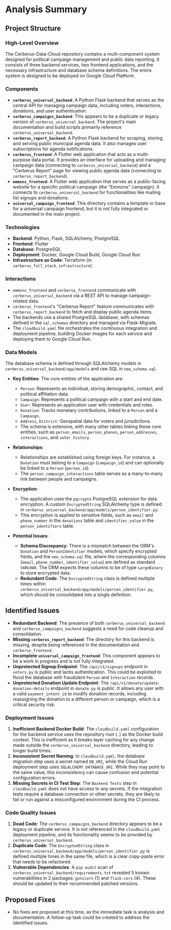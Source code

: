 # Analysis Summary

## Project Structure

### High-Level Overview
The Cerberus-Data-Cloud repository contains a multi-component system designed for political campaign management and public data reporting. It consists of three backend services, two frontend applications, and the necessary infrastructure and database schema definitions. The entire system is designed to be deployed on Google Cloud Platform.

### Components
*   **`cerberus_universal_backend`**: A Python Flask backend that serves as the central API for managing campaign data, including voters, interactions, donations, and user authentication.
*   **`cerberus_campaigns_backend`**: This appears to be a duplicate or legacy version of `cerberus_universal_backend`. The project's main documentation and build scripts primarily reference `cerberus_universal_backend`.
*   **`cerberus_report_backend`**: A Python Flask backend for scraping, storing, and serving public municipal agenda data. It also manages user subscriptions for agenda notifications.
*   **`cerberus_frontend`**: A Flutter web application that acts as a multi-purpose data portal. It provides an interface for uploading and managing campaign data (connecting to `cerberus_universal_backend`) and a "Cerberus Report" page for viewing public agenda data (connecting to `cerberus_report_backend`).
*   **`emmons_frontend`**: A Flutter web application that serves as a public-facing website for a specific political campaign (the "Emmons" campaign). It connects to `cerberus_universal_backend` for functionalities like mailing list signups and donations.
*   **`universal_campaign_frontend`**: This directory contains a template or base for a universal campaign frontend, but it is not fully integrated or documented in the main project.

### Technologies
*   **Backend**: Python, Flask, SQLAlchemy, PostgreSQL
*   **Frontend**: Flutter
*   **Database**: PostgreSQL
*   **Deployment**: Docker, Google Cloud Build, Google Cloud Run
*   **Infrastructure as Code**: Terraform (in `cerberus_full_stack_infrastructure`)

### Interactions
*   `emmons_frontend` and `cerberus_frontend` communicate with `cerberus_universal_backend` via a REST API to manage campaign-related data.
*   `cerberus_frontend`'s "Cerberus Report" feature communicates with `cerberus_report_backend` to fetch and display public agenda items.
*   The backends use a shared PostgreSQL database, with schemas defined in the `sql_schemas` directory and managed via Flask-Migrate.
*   The `cloudbuild.yaml` file orchestrates the continuous integration and deployment pipeline, building Docker images for each service and deploying them to Google Cloud Run.

### Data Models
The database schema is defined through SQLAlchemy models in `cerberus_universal_backend/app/models` and raw SQL in `new_schema.sql`.

*   **Key Entities**: The core entities of the application are:
    *   `Person`: Represents an individual, storing demographic, contact, and political affiliation data.
    *   `Campaign`: Represents a political campaign with a start and end date.
    *   `User`: Represents an application user with credentials and roles.
    *   `Donation`: Tracks monetary contributions, linked to a `Person` and a `Campaign`.
    *   `Address`, `District`: Geospatial data for voters and jurisdictions.
    *   The schema is extensive, with many other tables linking these core entities, such as `person_emails`, `person_phones`, `person_addresses`, `interactions`, and `voter_history`.

*   **Relationships**:
    *   Relationships are established using foreign keys. For instance, a `Donation` must belong to a `Campaign` (`campaign_id`) and can optionally be linked to a `Person` (`person_id`).
    *   The `person_campaign_interactions` table serves as a many-to-many link between people and campaigns.

*   **Encryption**:
    *   The application uses the `pgcrypto` PostgreSQL extension for data encryption. A custom `EncryptedString` SQLAlchemy type is defined in `cerberus_universal_backend/app/models/person_identifier.py`.
    *   This encryption is applied to sensitive fields, such as `email` and `phone_number` in the `donations` table and `identifier_value` in the `person_identifiers` table.

*   **Potential Issues**:
    *   **Schema Discrepancy**: There is a mismatch between the ORM's `Donation` and `PersonIdentifier` models, which specify encrypted fields, and the `new_schema.sql` file, where the corresponding columns (`email`, `phone_number`, `identifier_value`) are defined as standard `VARCHAR`. The ORM expects these columns to be of type `LargeBinary` to store encrypted data.
    *   **Redundant Code**: The `EncryptedString` class is defined multiple times within `cerberus_universal_backend/app/models/person_identifier.py`, which should be consolidated into a single definition.

## Identified Issues
*   **Redundant Backend**: The presence of both `cerberus_universal_backend` and `cerberus_campaigns_backend` suggests a need for code cleanup and consolidation.
*   **Missing `cerberus_report_backend`**: The directory for this backend is missing, despite being referenced in the documentation and `cerberus_frontend`.
*   **Incomplete `universal_campaign_frontend`**: This component appears to be a work in progress and is not fully integrated.
*   **Unprotected Signup Endpoint**: The `/api/v1/signups` endpoint in `voters.py` is public and lacks authentication. This could be exploited to flood the database with fraudulent `Person` and `Interaction` records.
*   **Unprotected Donation Update Endpoint**: The `/api/v1/donate/update-donation-details` endpoint in `donate.py` is public. It allows any user with a valid `payment_intent_id` to modify donation records, including reassigning the donation to a different person or campaign, which is a critical security risk.

### Deployment Issues
1.  **Inefficient Backend Docker Build**: The `cloudbuild.yaml` configuration for the backend service uses the repository root (`.`) as the Docker build context. This is inefficient as it breaks layer caching for any change made outside the `cerberus_universal_backend` directory, leading to longer build times.
2.  **Inconsistent Secret Naming**: In `cloudbuild.yaml`, the database migration step uses a secret named `DB_URI`, while the Cloud Run deployment step uses `SQLALCHEMY_DATABASE_URI`. While they may point to the same value, this inconsistency can cause confusion and potential configuration errors.
3.  **Missing Secrets in CI Test Step**: The `Backend Tests` step in `cloudbuild.yaml` does not have access to any secrets. If the integration tests require a database connection or other secrets, they are likely to fail or run against a misconfigured environment during the CI process.

### Code Quality Issues
1.  **Dead Code**: The `cerberus_campaigns_backend` directory appears to be a legacy or duplicate service. It is not referenced in the `cloudbuild.yaml` deployment pipeline, and its functionality seems to be provided by `cerberus_universal_backend`.
2.  **Duplicate Code**: The `EncryptedString` class in `cerberus_universal_backend/app/models/person_identifier.py` is defined multiple times in the same file, which is a clear copy-paste error that needs to be refactored.
3.  **Vulnerable Dependencies**: A `pip-audit` scan of `cerberus_universal_backend/requirements.txt` revealed 5 known vulnerabilities in 2 packages: `gunicorn` (1) and `flask-cors` (4). These should be updated to their recommended patched versions.

## Proposed Fixes
*   No fixes are proposed at this time, as the immediate task is analysis and documentation. A follow-up task could be created to address the identified issues.
